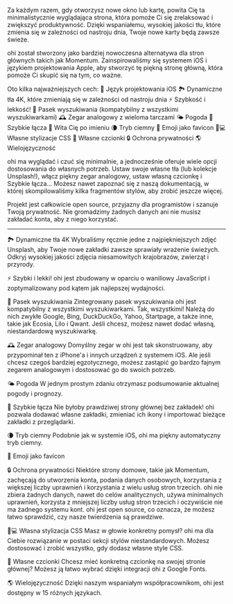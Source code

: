 Za każdym razem, gdy otworzysz nowe okno lub kartę, powita Cię ta minimalistycznie wyglądająca strona, która pomoże Ci się zrelaksować i zwiększyć produktywność. Dzięki wspaniałemu, wysokiej jakości tłu, które zmienia się w zależności od nastroju dnia, Twoje nowe karty będą zawsze świeże.

ohi został stworzony jako bardziej nowoczesna alternatywa dla stron głównych takich jak Momentum. Zainspirowaliśmy się systemem iOS i językiem projektowania Apple, aby stworzyć tę piękną stronę główną, która pomoże Ci skupić się na tym, co ważne.

Oto kilka najważniejszych cech:
🍏 Język projektowania iOS
🏞 Dynamiczne tła 4K, które zmieniają się w zależności od nastroju dnia
⚡️ Szybkość i lekkość!
🔎 Pasek wyszukiwania (kompatybilny z wszystkimi wyszukiwarkami)
🕰 Zegar analogowy z wieloma tarczami
🌤 Pogoda
🔗 Szybkie łącza
👋 Wita Cię po imieniu
🌘 Tryb ciemny
🥖 Emoji jako favicon
🧑💻 Własne stylizacje CSS
📝 Własne czcionki
🔒 Ochrona prywatności
🌎 Wielojęzyczność

ohi ma wyglądać i czuć się minimalnie, a jednocześnie oferuje wiele opcji dostosowania do własnych potrzeb. Ustaw swoje własne tła (lub kolekcje Unsplash!), włącz piękny zegar analogowy, ustaw własną czcionkę i Szybkie łącza... Możesz nawet zapoznać się z naszą dokumentacją, w której skompilowaliśmy kilka fragmentów stylów, aby zrobić jeszcze więcej.

Projekt jest całkowicie open source, przyjazny dla programistów i szanuje Twoją prywatność. Nie gromadzimy żadnych danych ani nie musisz zakładać konta, aby z niego korzystać.

---

🏞 Dynamiczne tła 4K
Wybraliśmy ręcznie jedne z najpiękniejszych zdjęć Unsplash, aby Twoje nowe zakładki zawsze sprawiały wrażenie świeżych. Odkryj wysokiej jakości zdjęcia niesamowitych krajobrazów, zwierząt i przyrody.

⚡️ Szybki i lekki!
ohi jest zbudowany w oparciu o waniliowy JavaScript i zoptymalizowany pod kątem jak najlepszej wydajności.

🔎 Pasek wyszukiwania
Zintegrowany pasek wyszukiwania ohi jest kompatybilny z wszystkimi wyszukiwarkami. Tak, wszystkimi! Należą do nich zwykłe Google, Bing, DuckDuckGo, Yahoo, Startpage, a także inne, takie jak Ecosia, Lilo i Qwant. Jeśli chcesz, możesz nawet dodać własną, niestandardową wyszukiwarkę.

🕰 Zegar analogowy
Domyślny zegar w ohi jest tak skonstruowany, aby przypominał ten z iPhone'a i innych urządzeń z systemem iOS. Ale jeśli chcesz czegoś bardziej egzotycznego, możesz zastąpić go bardzo fajnym zegarem analogowym i dostosować go do swoich potrzeb.

🌤 Pogoda
W jednym prostym zdaniu otrzymasz podsumowanie aktualnej pogody i prognozy.

🔗 Szybkie łącza
Nie byłoby prawdziwej strony głównej bez zakładek! ohi pozwala dodawać własne zakładki, zmieniać ich ikony i importować bieżące zakładki z przeglądarki.

🌘 Tryb ciemny
Podobnie jak w systemie iOS, ohi ma piękny automatyczny tryb ciemny.

🥖 Emoji jako favicon

🔒 Ochrona prywatności
Niektóre strony domowe, takie jak Momentum, zachęcają do utworzenia konta, podania danych osobowych, korzystania z większej liczby uprawnień i korzystania z wielu usług stron trzecich. ohi nie zbiera żadnych danych, nawet do celów analitycznych, używa minimalnych uprawnień, korzysta z mniejszej liczby usług stron trzecich i oczywiście nie ma żadnego systemu kont. ohi jest open source, co oznacza, że możesz łatwo sprawdzić, czy nasze twierdzenia są prawdziwe.

🧑💻 Własna stylizacja CSS
Masz w głowie konkretny pomysł? ohi ma dla Ciebie rozwiązanie w postaci sekcji stylów niestandardowych. Możesz dostosować i zrobić wszystko, gdy dodasz własne style CSS.

📝 Własne czcionki
Chcesz mieć konkretną czcionkę na swojej stronie głównej? Możesz ją łatwo wybrać dzięki integracji ohi z Google Fonts.

🌎 Wielojęzyczność
Dzięki naszym wspaniałym współpracownikom, ohi jest dostępny w 15 różnych językach.
